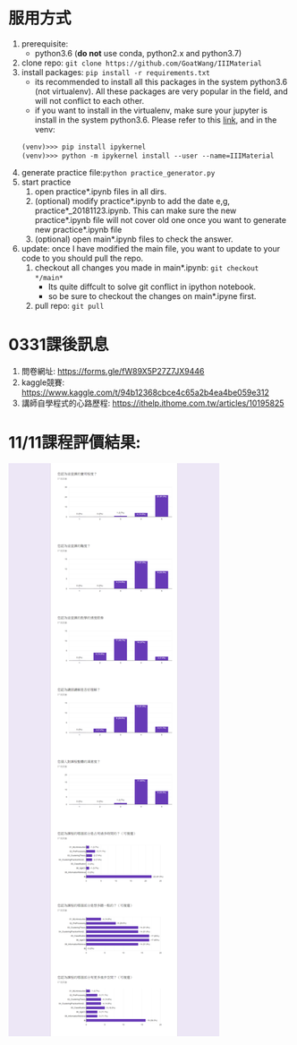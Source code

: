 # 服用方式
1. prerequisite: 
    - python3.6 (**do not** use conda, python2.x and python3.7)
2. clone repo: ```git clone https://github.com/GoatWang/IIIMaterial```
3. install packages: ```pip install -r requirements.txt```
    - its recommended to install all this packages in the system python3.6 (not virtualenv). All these packages are very popular in the field, and will not conflict to each other.
    - if you want to install in the virtualenv, make sure your jupyter is install in the system python3.6. Please refer to this [link](https://zhuanlan.zhihu.com/p/33257881), and in the venv:
    ```
    (venv)>>> pip install ipykernel
    (venv)>>> python -m ipykernel install --user --name=IIIMaterial
    ```
4. generate practice file:```python practice_generator.py```
5. start practice
    1. open practice*.ipynb files in all dirs.
    2. (optional) modify practice\*.ipynb to add the date e,g, practice\*\_20181123.ipynb. This can make sure the new practice\*.ipynb file will not cover old one once you want to generate new practice\*.ipynb file 
    3. (optional) open main*.ipynb files to check the answer.
6. update: once I have modified the main file, you want to update to your code to you should pull the repo. 
    1. checkout all changes you made in main*.ipynb: ```git checkout */main*``` 
        - Its quite diffcult to solve git conflict in ipython notebook.
        - so be sure to checkout the changes on main*.ipyne first.
    2. pull repo: ```git pull```

# 0331課後訊息
1. 問卷網址: https://forms.gle/fW89X5P27Z7JX9446
2. kaggle競賽: https://www.kaggle.com/t/94b12368cbce4c65a2b4ea4be059e312
3. 講師自學程式的心路歷程: https://ithelp.ithome.com.tw/articles/10195825

<!-- 
# 11/11課後訊息
1. 11/13問卷網址: (disabled)~~https://goo.gl/forms/X0gKPnmTquu9XVBL2~~
2. 有人問我能不能分享自學程式的心路歷程，[這是我去年底寫的一篇文章](https://ithelp.ithome.com.tw/articles/10195825)，給你們參考。
2. 作業: 請自行使用07_RealEstatePractice進行探索分析並做出預測結果，請在同一分jupyter notebook的最上方的block整理出:
    1. 要求項目:
        - 自行計算出尚未取log的「真實total_price」跟「預測total_price」的rmse(40%)
        - 整理出使用課程上或課程外學到的哪一些「前處理」、「分群」、「分類」技術(60%)
    2. 加分項目:
        - 比較出各分類演算法在這份資料集上適用的差異與心得(20%)
    3. 繳交期限: 11/27(二)
    4. 資料集:以自己想練習的部分為主，想練習前處理的，可以玩未處理過的資料集(df_realestate.csv)，想多練習model的，可以玩已經做好處理的(df_realestate_processed.csv)。
    5. 繳交方式: 將repo push到自己的github上，並提供你github中這一個notebook的連結給統一個負責人，整理完後再轉交給我。 -->

# 11/11課程評價結果:
![1111資策會機器學習課程回饋](static/1111資策會機器學習課程回饋.png)
